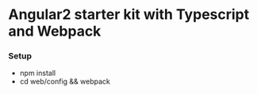 # Angular2 starter kit with Typescript and Webpack

### Setup

- npm install  
- cd web/config && webpack  


